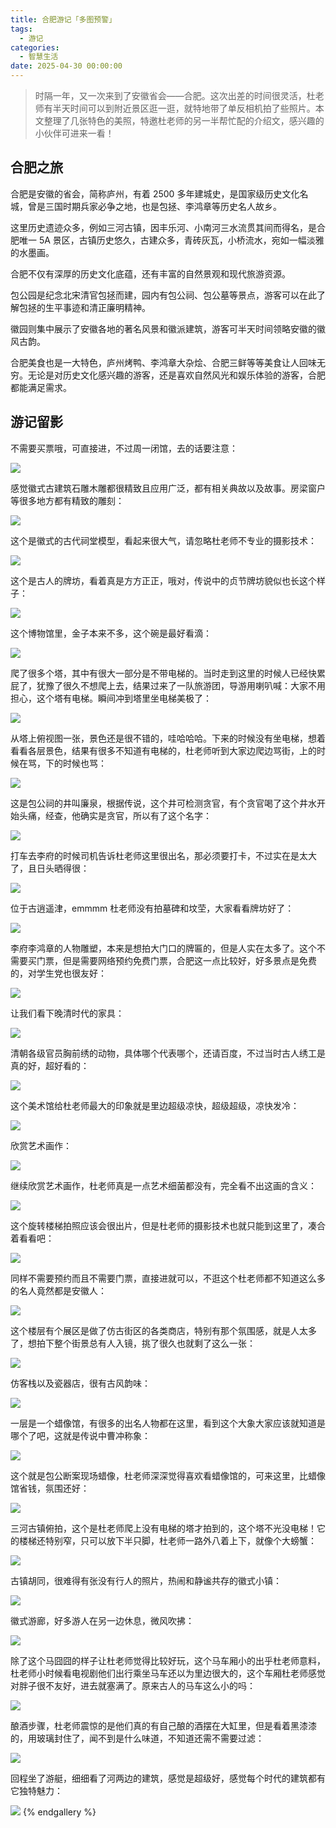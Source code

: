 ```yaml
---
title: 合肥游记「多图预警」
tags:
  - 游记
categories:
  - 智慧生活
date: 2025-04-30 00:00:00
---
```


> 时隔一年，又一次来到了安徽省会——合肥。这次出差的时间很灵活，杜老师有半天时间可以到附近景区逛一逛，就特地带了单反相机拍了些照片。本文整理了几张特色的美照，特邀杜老师的另一半帮忙配的介绍文，感兴趣的小伙伴可进来一看！

<!-- more -->

## 合肥之旅

合肥是安徽的省会，简称庐州，有着 2500 多年建城史，是国家级历史文化名城，曾是三国时期兵家必争之地，也是包拯、李鸿章等历史名人故乡。

这里历史遗迹众多，例如三河古镇，因丰乐河、小南河三水流贯其间而得名，是合肥唯一 5A 景区，古镇历史悠久，古建众多，青砖灰瓦，小桥流水，宛如一幅淡雅的水墨画。

合肥不仅有深厚的历史文化底蕴，还有丰富的自然景观和现代旅游资源。

包公园是纪念北宋清官包拯而建，园内有包公祠、包公墓等景点，游客可以在此了解包拯的生平事迹和清正廉明精神。

徽园则集中展示了安徽各地的著名风景和徽派建筑，游客可半天时间领略安徽的徽风古韵。

合肥美食也是一大特色，庐州烤鸭、李鸿章大杂烩、合肥三鲜等等美食让人回味无穷。无论是对历史文化感兴趣的游客，还是喜欢自然风光和娱乐体验的游客，合肥都能满足需求。

## 游记留影

不需要买票哦，可直接进，不过周一闭馆，去的话要注意：

![](https://cdn.dusays.com/2025/04/824-1.jpg)

感觉徽式古建筑石雕木雕都很精致且应用广泛，都有相关典故以及故事。房梁窗户等很多地方都有精致的雕刻：

![](https://cdn.dusays.com/2025/04/824-2.jpg)

这个是徽式的古代祠堂模型，看起来很大气，请忽略杜老师不专业的摄影技术：

![](https://cdn.dusays.com/2025/04/824-3.jpg)

这个是古人的牌坊，看着真是方方正正，哦对，传说中的贞节牌坊貌似也长这个样子：

![](https://cdn.dusays.com/2025/04/824-4.jpg)

这个博物馆里，金子本来不多，这个碗是最好看滴：

![](https://cdn.dusays.com/2025/04/824-5.jpg)

爬了很多个塔，其中有很大一部分是不带电梯的。当时走到这里的时候人已经快累屁了，犹豫了很久不想爬上去，结果过来了一队旅游团，导游用喇叭喊：大家不用担心，这个塔有电梯。瞬间冲到塔里坐电梯美极了：

![](https://cdn.dusays.com/2025/04/824-6.jpg)

从塔上俯视图一张，景色还是很不错的，哇哈哈哈。下来的时候没有坐电梯，想着看看各层景色，结果有很多不知道有电梯的，杜老师听到大家边爬边骂街，上的时候在骂，下的时候也骂：

![](https://cdn.dusays.com/2025/04/824-7.jpg)

这是包公祠的井叫廉泉，根据传说，这个井可检测贪官，有个贪官喝了这个井水开始头痛，经查，他确实是贪官，所以有了这个名字：

![](https://cdn.dusays.com/2025/04/824-8.jpg)

打车去李府的时候司机告诉杜老师这里很出名，那必须要打卡，不过实在是太大了，且日头晒得很：

![](https://cdn.dusays.com/2025/04/824-9.jpg)

位于古逍遥津，emmmm 杜老师没有拍墓碑和坟茔，大家看看牌坊好了：

![](https://cdn.dusays.com/2025/04/824-10.jpg)

李府李鸿章的人物雕塑，本来是想拍大门口的牌匾的，但是人实在太多了。这个不需要买门票，但是需要网络预约免费门票，合肥这一点比较好，好多景点是免费的，对学生党也很友好：

![](https://cdn.dusays.com/2025/04/824-11.jpg)

让我们看下晚清时代的家具：

![](https://cdn.dusays.com/2025/04/824-12.jpg)

清朝各级官员胸前绣的动物，具体哪个代表哪个，还请百度，不过当时古人绣工是真的好，超好看的：

![](https://cdn.dusays.com/2025/04/824-13.jpg)

这个美术馆给杜老师最大的印象就是里边超级凉快，超级超级，凉快发冷：

![](https://cdn.dusays.com/2025/04/824-14.jpg)

欣赏艺术画作：

![](https://cdn.dusays.com/2025/04/824-15.jpg)

继续欣赏艺术画作，杜老师真是一点艺术细菌都没有，完全看不出这画的含义：

![](https://cdn.dusays.com/2025/04/824-16.jpg)

这个旋转楼梯拍照应该会很出片，但是杜老师的摄影技术也就只能到这里了，凑合着看看吧：

![](https://cdn.dusays.com/2025/04/824-17.jpg)

同样不需要预约而且不需要门票，直接进就可以，不逛这个杜老师都不知道这么多的名人竟然都是安徽人：

![](https://cdn.dusays.com/2025/04/824-18.jpg)

这个楼层有个展区是做了仿古街区的各类商店，特别有那个氛围感，就是人太多了，想拍下整个街景总有人入镜，挑了很久也就剩了这么一张：

![](https://cdn.dusays.com/2025/04/824-19.jpg)

仿客栈以及瓷器店，很有古风韵味：

![](https://cdn.dusays.com/2025/04/824-20.jpg)

一层是一个蜡像馆，有很多的出名人物都在这里，看到这个大象大家应该就知道是哪个了吧，这就是传说中曹冲称象：

![](https://cdn.dusays.com/2025/04/824-21.jpg)

这个就是包公断案现场蜡像，杜老师深深觉得喜欢看蜡像馆的，可来这里，比蜡像馆省钱，氛围还好：

![](https://cdn.dusays.com/2025/04/824-22.jpg)

三河古镇俯拍，这个是杜老师爬上没有电梯的塔才拍到的，这个塔不光没电梯！它的楼梯还特别窄，只可以放下半只脚，杜老师一路外八着上下，就像个大螃蟹：

![](https://cdn.dusays.com/2025/04/824-23.jpg)

古镇胡同，很难得有张没有行人的照片，热闹和静谧共存的徽式小镇：

![](https://cdn.dusays.com/2025/04/824-24.jpg)

徽式游廊，好多游人在另一边休息，微风吹拂：

![](https://cdn.dusays.com/2025/04/824-25.jpg)

除了这个马囧囧的样子让杜老师觉得比较好玩，这个马车厢小的出乎杜老师意料，杜老师小时候看电视剧他们出行乘坐马车还以为里边很大的，这个车厢杜老师感觉对胖子很不友好，进去就塞满了。原来古人的马车这么小的吗：

![](https://cdn.dusays.com/2025/04/824-26.jpg)

酿酒步骤，杜老师震惊的是他们真的有自己酿的酒摆在大缸里，但是看着黑漆漆的，用玻璃封住了，闻不到是什么味道，不知道还需不需要过滤：

![](https://cdn.dusays.com/2025/04/824-27.jpg)

回程坐了游艇，细细看了河两边的建筑，感觉是超级好，感觉每个时代的建筑都有它独特魅力：

![](https://cdn.dusays.com/2025/04/824-28.jpg)
{% endgallery %}